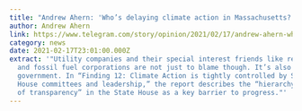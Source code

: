 ```yaml
---
title: "Andrew Ahern: 'Who’s delaying climate action in Massachusetts?'"
author: Andrew Ahern
link: https://www.telegram.com/story/opinion/2021/02/17/andrew-ahern-whos-delaying-climate-action-massachusetts/6792980002/
category: news
date: 2021-02-17T23:01:00.000Z
extract: '"Utility companies and their special interest friends like real estate
  and fossil fuel corporations are not just to blame though. It’s also our state
  government. In “Finding 12: Climate Action is tightly controlled by State
  House committees and leadership,” the report describes the “hierarchy and lack
  of transparency” in the State House as a key barrier to progress."'
---
```

